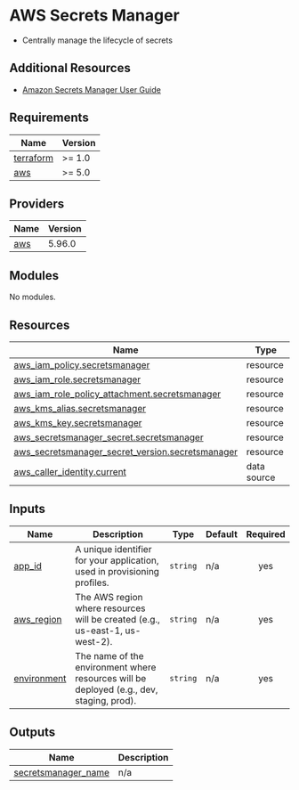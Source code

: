# AWS Secrets Manager

* Centrally manage the lifecycle of secrets

## Additional Resources

- [Amazon Secrets Manager User Guide](https://docs.aws.amazon.com/secretsmanager/latest/userguide/intro.html)

<!-- BEGIN_TF_DOCS -->
## Requirements

| Name | Version |
|------|---------|
| <a name="requirement_terraform"></a> [terraform](#requirement\_terraform) | >= 1.0 |
| <a name="requirement_aws"></a> [aws](#requirement\_aws) | >= 5.0 |

## Providers

| Name | Version |
|------|---------|
| <a name="provider_aws"></a> [aws](#provider\_aws) | 5.96.0 |

## Modules

No modules.

## Resources

| Name | Type |
|------|------|
| [aws_iam_policy.secretsmanager](https://registry.terraform.io/providers/hashicorp/aws/latest/docs/resources/iam_policy) | resource |
| [aws_iam_role.secretsmanager](https://registry.terraform.io/providers/hashicorp/aws/latest/docs/resources/iam_role) | resource |
| [aws_iam_role_policy_attachment.secretsmanager](https://registry.terraform.io/providers/hashicorp/aws/latest/docs/resources/iam_role_policy_attachment) | resource |
| [aws_kms_alias.secretsmanager](https://registry.terraform.io/providers/hashicorp/aws/latest/docs/resources/kms_alias) | resource |
| [aws_kms_key.secretsmanager](https://registry.terraform.io/providers/hashicorp/aws/latest/docs/resources/kms_key) | resource |
| [aws_secretsmanager_secret.secretsmanager](https://registry.terraform.io/providers/hashicorp/aws/latest/docs/resources/secretsmanager_secret) | resource |
| [aws_secretsmanager_secret_version.secretsmanager](https://registry.terraform.io/providers/hashicorp/aws/latest/docs/resources/secretsmanager_secret_version) | resource |
| [aws_caller_identity.current](https://registry.terraform.io/providers/hashicorp/aws/latest/docs/data-sources/caller_identity) | data source |

## Inputs

| Name | Description | Type | Default | Required |
|------|-------------|------|---------|:--------:|
| <a name="input_app_id"></a> [app\_id](#input\_app\_id) | A unique identifier for your application, used in provisioning profiles. | `string` | n/a | yes |
| <a name="input_aws_region"></a> [aws\_region](#input\_aws\_region) | The AWS region where resources will be created (e.g., us-east-1, us-west-2). | `string` | n/a | yes |
| <a name="input_environment"></a> [environment](#input\_environment) | The name of the environment where resources will be deployed (e.g., dev, staging, prod). | `string` | n/a | yes |

## Outputs

| Name | Description |
|------|-------------|
| <a name="output_secretsmanager_name"></a> [secretsmanager\_name](#output\_secretsmanager\_name) | n/a |
<!-- END_TF_DOCS -->
